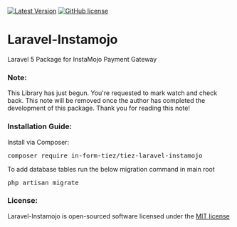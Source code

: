 [![Latest Version](https://img.shields.io/github/issues/in-form-tiez/tiez-laravel-instamojo?style=flat-square)](https://github.com/in-form-tiez/tiez-laravel-instamojo/releases)
[![GitHub license](https://img.shields.io/github/license/in-form-tiez/tiez-laravel-instamojo)](https://github.com/in-form-tiez/tiez-laravel-instamojo/blob/master/LICENSE)

# Laravel-Instamojo
Laravel 5 Package for InstaMojo Payment Gateway

### Note:
This Library has just begun. You're requested to mark watch and check back. 
This note will be removed once the author has completed the development of this package.
Thank you for reading this note!

### Installation Guide:
Install via Composer:
<pre>composer require in-form-tiez/tiez-laravel-instamojo</pre>

To add database tables run the below migration command in main root<pre>php artisan migrate</pre>

### License:
Laravel-Instamojo is open-sourced software licensed under the <a href='https://github.com/in-form-tiez/tiez-laravel-instamojo/blob/master/LICENSE'>MIT license</a>
